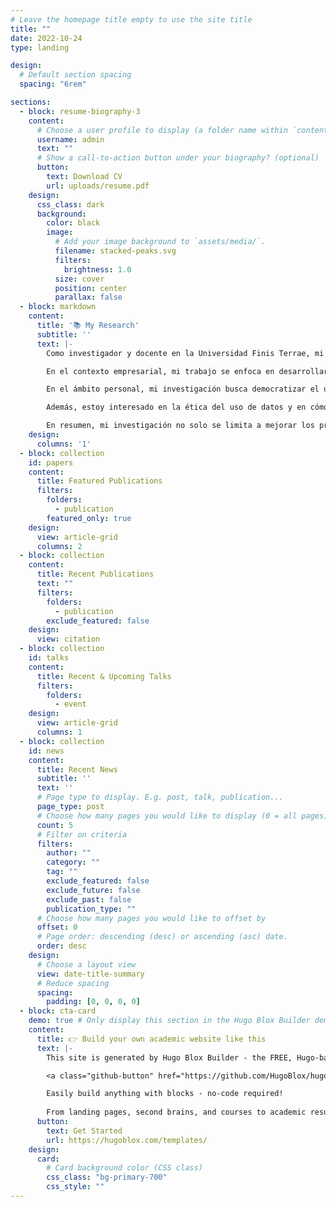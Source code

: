 ```yaml
---
# Leave the homepage title empty to use the site title
title: ""
date: 2022-10-24
type: landing

design:
  # Default section spacing
  spacing: "6rem"

sections:
  - block: resume-biography-3
    content:
      # Choose a user profile to display (a folder name within `content/authors/`)
      username: admin
      text: ""
      # Show a call-to-action button under your biography? (optional)
      button:
        text: Download CV
        url: uploads/resume.pdf
    design:
      css_class: dark
      background:
        color: black
        image:
          # Add your image background to `assets/media/`.
          filename: stacked-peaks.svg
          filters:
            brightness: 1.0
          size: cover
          position: center
          parallax: false
  - block: markdown
    content:
      title: '📚 My Research'
      subtitle: ''
      text: |-
        Como investigador y docente en la Universidad Finis Terrae, mi investigación se centra en la aplicación de técnicas avanzadas de análisis de datos y modelos predictivos para mejorar la toma de decisiones tanto en el ámbito empresarial como en la vida cotidiana de las personas.

        En el contexto empresarial, mi trabajo se enfoca en desarrollar y optimizar modelos de aprendizaje supervisado y no supervisado que permitan a las empresas predecir tendencias de mercado, segmentar clientes de manera efectiva y mejorar la eficiencia operativa. Por ejemplo, utilizo algoritmos de clustering para identificar grupos de clientes con comportamientos similares, lo que permite a las empresas diseñar estrategias de marketing más personalizadas y efectivas.

        En el ámbito personal, mi investigación busca democratizar el uso de herramientas de análisis de datos para que las personas puedan tomar decisiones más informadas en su vida diaria. Esto incluye el desarrollo de aplicaciones y tutoriales que permitan a los usuarios comunes utilizar técnicas de data mining para analizar sus finanzas personales, optimizar sus hábitos de consumo, o incluso mejorar su salud mediante el análisis de datos de actividad física y nutrición.

        Además, estoy interesado en la ética del uso de datos y en cómo las personas pueden proteger su privacidad mientras se benefician de las ventajas del análisis de datos. Esto implica investigar métodos de anonimización de datos y desarrollar guías prácticas para que los usuarios comprendan y controlen cómo se utilizan sus datos.

        En resumen, mi investigación no solo se limita a mejorar los procesos empresariales, sino que también busca empoderar a las personas comunes con herramientas y conocimientos que les permitan aprovechar la información que brinda los datos para mejorar su calidad de vida.
    design:
      columns: '1'
  - block: collection
    id: papers
    content:
      title: Featured Publications
      filters:
        folders:
          - publication
        featured_only: true
    design:
      view: article-grid
      columns: 2
  - block: collection
    content:
      title: Recent Publications
      text: ""
      filters:
        folders:
          - publication
        exclude_featured: false
    design:
      view: citation
  - block: collection
    id: talks
    content:
      title: Recent & Upcoming Talks
      filters:
        folders:
          - event
    design:
      view: article-grid
      columns: 1
  - block: collection
    id: news
    content:
      title: Recent News
      subtitle: ''
      text: ''
      # Page type to display. E.g. post, talk, publication...
      page_type: post
      # Choose how many pages you would like to display (0 = all pages)
      count: 5
      # Filter on criteria
      filters:
        author: ""
        category: ""
        tag: ""
        exclude_featured: false
        exclude_future: false
        exclude_past: false
        publication_type: ""
      # Choose how many pages you would like to offset by
      offset: 0
      # Page order: descending (desc) or ascending (asc) date.
      order: desc
    design:
      # Choose a layout view
      view: date-title-summary
      # Reduce spacing
      spacing:
        padding: [0, 0, 0, 0]
  - block: cta-card
    demo: true # Only display this section in the Hugo Blox Builder demo site
    content:
      title: 👉 Build your own academic website like this
      text: |-
        This site is generated by Hugo Blox Builder - the FREE, Hugo-based open source website builder trusted by 250,000+ academics like you.

        <a class="github-button" href="https://github.com/HugoBlox/hugo-blox-builder" data-color-scheme="no-preference: light; light: light; dark: dark;" data-icon="octicon-star" data-size="large" data-show-count="true" aria-label="Star HugoBlox/hugo-blox-builder on GitHub">Star</a>

        Easily build anything with blocks - no-code required!
        
        From landing pages, second brains, and courses to academic resumés, conferences, and tech blogs.
      button:
        text: Get Started
        url: https://hugoblox.com/templates/
    design:
      card:
        # Card background color (CSS class)
        css_class: "bg-primary-700"
        css_style: ""
---
```

